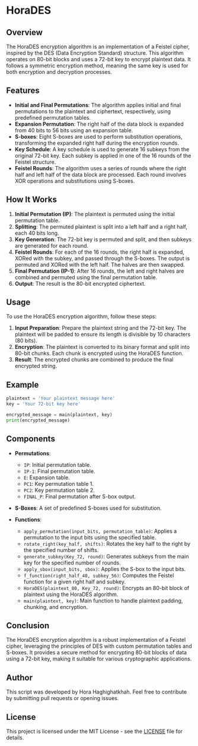 # HoraDES
## Overview
The HoraDES encryption algorithm is an implementation of a Feistel cipher, inspired by the DES (Data Encryption Standard) structure. This algorithm operates on 80-bit blocks and uses a 72-bit key to encrypt plaintext data. It follows a symmetric encryption method, meaning the same key is used for both encryption and decryption processes.

## Features
- **Initial and Final Permutations**: The algorithm applies initial and final permutations to the plaintext and ciphertext, respectively, using predefined permutation tables.
- **Expansion Permutation**: The right half of the data block is expanded from 40 bits to 56 bits using an expansion table.
- **S-boxes**: Eight S-boxes are used to perform substitution operations, transforming the expanded right half during the encryption rounds.
- **Key Schedule**: A key schedule is used to generate 16 subkeys from the original 72-bit key. Each subkey is applied in one of the 16 rounds of the Feistel structure.
- **Feistel Rounds**: The algorithm uses a series of rounds where the right half and left half of the data block are processed. Each round involves XOR operations and substitutions using S-boxes.

## How It Works
1. **Initial Permutation (IP)**: The plaintext is permuted using the initial permutation table.
2. **Splitting**: The permuted plaintext is split into a left half and a right half, each 40 bits long.
3. **Key Generation**: The 72-bit key is permuted and split, and then subkeys are generated for each round.
4. **Feistel Rounds**: For each of the 16 rounds, the right half is expanded, XORed with the subkey, and passed through the S-boxes. The output is permuted and XORed with the left half. The halves are then swapped.
5. **Final Permutation (IP-1)**: After 16 rounds, the left and right halves are combined and permuted using the final permutation table.
6. **Output**: The result is the 80-bit encrypted ciphertext.

## Usage
To use the HoraDES encryption algorithm, follow these steps:

1. **Input Preparation**: Prepare the plaintext string and the 72-bit key. The plaintext will be padded to ensure its length is divisible by 10 characters (80 bits).
2. **Encryption**: The plaintext is converted to its binary format and split into 80-bit chunks. Each chunk is encrypted using the HoraDES function.
3. **Result**: The encrypted chunks are combined to produce the final encrypted string.

## Example
```python
plaintext = 'Your plaintext message here'
key = 'Your 72-bit key here'

encrypted_message = main(plaintext, key)
print(encrypted_message)
```

## Components
- **Permutations**: 
  - `IP`: Initial permutation table.
  - `IP-1`: Final permutation table.
  - `E`: Expansion table.
  - `PC1`: Key permutation table 1.
  - `PC2`: Key permutation table 2.
  - `FINAL_P`: Final permutation after S-box output.

- **S-Boxes**: A set of predefined S-boxes used for substitution.

- **Functions**:
  - `apply_permutation(input_bits, permutation_table)`: Applies a permutation to the input bits using the specified table.
  - `rotate_right(key_half, shifts)`: Rotates the key half to the right by the specified number of shifts.
  - `generate_subkey(Key_72, round)`: Generates subkeys from the main key for the specified number of rounds.
  - `apply_sbox(input_bits, sbox)`: Applies the S-box to the input bits.
  - `f_function(right_half_40, subkey_56)`: Computes the Feistel function for a given right half and subkey.
  - `HoraDES(plaintext_80, Key_72, round)`: Encrypts an 80-bit block of plaintext using the HoraDES algorithm.
  - `main(plaintext, key)`: Main function to handle plaintext padding, chunking, and encryption.

## Conclusion
The HoraDES encryption algorithm is a robust implementation of a Feistel cipher, leveraging the principles of DES with custom permutation tables and S-boxes. It provides a secure method for encrypting 80-bit blocks of data using a 72-bit key, making it suitable for various cryptographic applications.

## Author
This script was developed by Hora Haghighatkhah. Feel free to contribute by submitting pull requests or opening issues.

## License
This project is licensed under the MIT License - see the [LICENSE](LICENSE) file for details.
